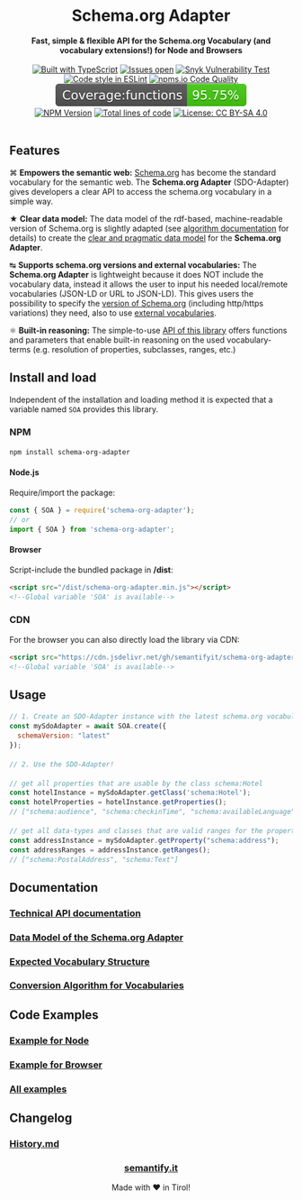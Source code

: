 <div align="center">
<h1>Schema.org Adapter</h1>
<b>Fast, simple & flexible API for the Schema.org Vocabulary (and vocabulary extensions!) for Node and Browsers</b>
<br><br>
<a href="https://www.typescriptlang.org/"><img src="https://img.shields.io/npm/types/scrub-js.svg" alt="Built with TypeScript" /></a>
<a href="https://github.com/semantifyit/schema-org-adapter/issues"><img src="https://img.shields.io/github/issues/semantifyit/schema-org-adapter.svg" alt="Issues open" /></a>
<a href="https://github.com/semantifyit/schema-org-adapter/issues"><img src="https://img.shields.io/snyk/vulnerabilities/github/semantifyit/schema-org-adapter" alt="Snyk Vulnerability Test" /></a>
<br>
<a href="https://eslint.org/"><img src="https://img.shields.io/badge/code%20style-ESLint-brightgreen" alt="Code style in ESLint" /></a>
<a href="https://npms.io/search?q=schema-org-adapter"><img src="https://img.shields.io/npms-io/quality-score/schema-org-adapter" alt="npms.io Code Quality" /></a>
<img src="https://raw.githubusercontent.com/semantifyit/schema-org-adapter/master/docu/coverage/badge-functions.svg?sanitize=true" alt="Functions test coverage" />
<br>
<a href="https://www.npmjs.com/package/schema-org-adapter" rel="nofollow"><img src="https://img.shields.io/npm/v/schema-org-adapter.svg" alt="NPM Version"></a>
<a href="https://github.com/semantifyit/schema-org-adapter/"><img src="https://img.shields.io/tokei/lines/github/semantifyit/schema-org-adapter" alt="Total lines of code" /></a>
<a href="https://www.apache.org/licenses/LICENSE-2.0"><img src="https://img.shields.io/badge/License-Apache%202.0-blue.svg" alt="License: CC BY-SA 4.0" /></a>
</div>
<br>

## Features
&#8984; **Empowers the semantic web:** <a href="http://schema.org/" target="_blank">Schema.org</a> has become the standard vocabulary for the semantic web. The **Schema.org Adapter** (SDO-Adapter) gives developers a clear API to access the schema.org vocabulary in a simple way.

&#9733; **Clear data model:** The data model of the rdf-based, machine-readable version of Schema.org is slightly adapted (see <a href="https://github.com/semantifyit/schema-org-adapter/blob/master/docu/algorithm.md" target="_blank">algorithm documentation</a> for details) to create the <a href="https://github.com/semantifyit/schema-org-adapter/blob/master/docu/dataModel.md" target="_blank">clear and pragmatic data model</a> for the **Schema.org Adapter**.

&#8633; **Supports schema.org versions and external vocabularies:** The **Schema.org Adapter** is lightweight because it does NOT include the vocabulary data, instead it allows the user to input his needed local/remote vocabularies (JSON-LD or URL to JSON-LD). This gives users the possibility to specify the <a href="https://schema.org/docs/developers.html" target="_blank">version of Schema.org</a> (including http/https variations) they need, also to use <a href="https://github.com/semantifyit/schema-org-adapter/blob/master/docu/vocabulary.md" target="_blank">external vocabularies</a>.

&#9883; **Built-in reasoning:** The simple-to-use [API of this library](https://semantifyit.github.io/schema-org-adapter/)  offers functions and parameters that enable built-in reasoning on the used vocabulary-terms (e.g. resolution of properties, subclasses, ranges, etc.)


## Install and load

Independent of the installation and loading method it is expected that a variable named `SOA` provides this library.

### NPM

```bash
npm install schema-org-adapter
```

#### Node.js

Require/import the package:

```javascript
const { SOA } = require('schema-org-adapter');
// or
import { SOA } from 'schema-org-adapter';
```

#### Browser

Script-include the bundled package in **/dist**:

```html
<script src="/dist/schema-org-adapter.min.js"></script>
<!--Global variable 'SOA' is available-->
```

### CDN

For the browser you can also directly load the library via CDN:

```html
<script src="https://cdn.jsdelivr.net/gh/semantifyit/schema-org-adapter/dist/schema-org-adapter.min.js"></script>
<!--Global variable 'SOA' is available-->
```

## Usage

```javascript
// 1. Create an SDO-Adapter instance with the latest schema.org vocabulary version
const mySdoAdapter = await SOA.create({
  schemaVersion: "latest"
});

// 2. Use the SDO-Adapter!

// get all properties that are usable by the class schema:Hotel
const hotelInstance = mySdoAdapter.getClass('schema:Hotel');
const hotelProperties = hotelInstance.getProperties();
// ["schema:audience", "schema:checkinTime", "schema:availableLanguage", ...]

// get all data-types and classes that are valid ranges for the property schema:address
const addressInstance = mySdoAdapter.getProperty("schema:address");
const addressRanges = addressInstance.getRanges();
// ["schema:PostalAddress", "schema:Text"]
```

## Documentation

### [Technical API documentation](https://semantifyit.github.io/schema-org-adapter/)
### [Data Model of the Schema.org Adapter](https://github.com/semantifyit/schema-org-adapter/blob/master/docu/dataModel.md)
### [Expected Vocabulary Structure](https://github.com/semantifyit/schema-org-adapter/blob/master/docu/vocabulary.md)
### [Conversion Algorithm for Vocabularies](https://github.com/semantifyit/schema-org-adapter/blob/master/docu/algorithm.md)

## Code Examples

### [Example for Node](https://github.com/semantifyit/schema-org-adapter/blob/master/docu/examples/example-node-2.js)
### [Example for Browser](https://github.com/semantifyit/schema-org-adapter/blob/master/docu/examples/example-browser-2.html)
### [All examples](https://github.com/semantifyit/schema-org-adapter/blob/master/docu/examples)

## Changelog

### [History.md](https://github.com/semantifyit/schema-org-adapter/blob/master/History.md)

<div align="center">
<h3><a href="https://semantify.it/" target="_blank">semantify.it</a></h3>
Made with &#10084;	 in Tirol!
</div>


